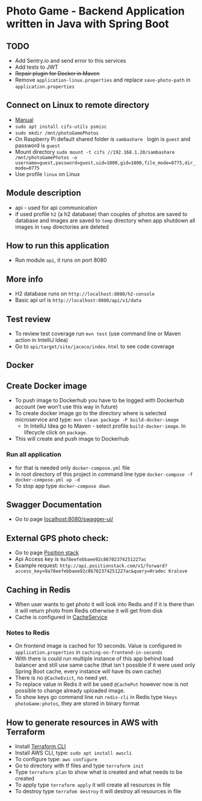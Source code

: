 # Photo Game - Backend Application written in Java with Spring Boot

## TODO

- Add Sentry.io and send error to this services
- Add tests to JWT
- ~~Repair plugin for Docker in Maven~~
- Remove `application-linux.properties`  and replace `save-photo-path` in `application.properties`

## Connect on Linux to remote directory

- [Manual](https://www.linode.com/docs/guides/linux-mount-smb-share/)
- `sudo apt install cifs-utils psmisc`
- `sudo mkdir /mnt/photoGamePhotos`
- On Raspberry Pi default shared folder is `sambashare ` login is `guest` and password is `guest`
- Mount directory `sudo mount -t cifs //192.168.1.20/sambashare /mnt/photoGamePhotos -o username=guest,password=guest,uid=1000,gid=1000,file_mode=0775,dir_mode=0775`
- Use profile `linux` on Linux

## Module description

- api - used for api communication
- if used profile `h2` (a h2 database) than couples of photos are saved to database and images are saved to `temp`
  directory when app shutdown all images in `temp` directories are deleted

## How to run this application

- Run module `api`, it runs on port 8080

## More info

- H2 database runs on `http://localhost:8080/h2-console`
- Basic api url is `http://localhost:8080/api/v1/data`

## Test review

- To review test coverage run `mvn test` (use command line or Maven action in IntelliJ Idea)
- Go to `api/target/site/jacoco/index.html` to see code coverage

## Docker

## Create Docker image

- To push image to Dockerhub you have to be logged with Dockerhub account (we won't use this way in future)
- To create docker image go to the directory where is selected microservice and type:
  `mvn clean package -P build-docker-image`
    - In IntelliJ Idea go to Maven - select profile `build-docker-image`. In lifecycle click on `package`.
- This will create and push image to Dockerhub

### Run all application

- for that is needed only `docker-compose.yml` file
- In root directory of this project in command line type `docker-compose -f docker-compose.yml up -d`
- To stop app type `docker-compose down`

## Swagger Documentation

- Go to page [localhost:8080/swagger-ui/](http://localhost:8080/swagger-ui/)

## External GPS photo check:

- Go to page [Position stack](https://positionstack.com/)
- Api Access key is `9a78eefebbaee92c86702374251227ac`
- Example
  request: `http://api.positionstack.com/v1/forward?access_key=9a78eefebbaee92c86702374251227ac&query=Hradec Kralove`

## Caching in Redis

- When user wants to get photo it will look into Redis and if it is there than it will return photo from Redis otherwise it will get from disk
- Cache is configured in [CacheService](api/src/main/java/com/pavelkostal/api/service/CacheService.java)

### Notes to Redis

- On frontend image is cached for 10 seconds. Value is configured in `application.properties` in `caching-on-frontend-in-seconds`
- With there is could run multiple instance of this app behind load balancer and still use same cache
  (that isn´t possible if it were used only Spring Boot cache, every instance will have its own cache)
- There is no `@CacheEvict`, no need yet.
- To replace value in Redis it will be used `@CachePut` however now is not possible to change already uploaded image.
- To show keys go command line run `redis-cli` in Redis type `hkeys photoGame:photos`, they are stored in binary format

## How to generate resources in AWS with Terraform

- Install [Terraform CLI](https://developer.hashicorp.com/terraform/tutorials/aws-get-started/install-cli)
- Install AWS CLI, type: `sudo apt install awscli`
- To configure type: `aws configure`
- Go to directory with tf files and type `terraform init`
- Type `terraform plan` to show what is created and what needs to be created
- To apply type `terraform apply` it will create all resources in file
- To destroy type `terrafom destroy` it will destroy all resources in file
